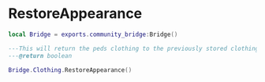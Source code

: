 # RestoreAppearance

```lua
local Bridge = exports.community_bridge:Bridge()

---This will return the peds clothing to the previously stored clothing
---@return boolean

Bridge.Clothing.RestoreAppearance()
```
